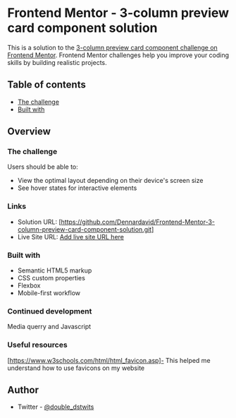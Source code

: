 # Frontend Mentor - 3-column preview card component solution

This is a solution to the [3-column preview card component challenge on Frontend Mentor](https://www.frontendmentor.io/challenges/3column-preview-card-component-pH92eAR2-). Frontend Mentor challenges help you improve your coding skills by building realistic projects. 

## Table of contents
  - [The challenge](#Build-a-three-column-card)
  - [Built with](#HTML5)


## Overview

### The challenge

Users should be able to:

- View the optimal layout depending on their device's screen size
- See hover states for interactive elements

### Links

- Solution URL: [https://github.com/Dennardavid/Frontend-Mentor-3-column-preview-card-component-solution.git]
- Live Site URL: [Add live site URL here](https://your-live-site-url.com)


### Built with

- Semantic HTML5 markup
- CSS custom properties
- Flexbox
- Mobile-first workflow

### Continued development

Media querry and Javascript

### Useful resources

[https://www.w3schools.com/html/html_favicon.asp]- This helped me understand how to use favicons on my website

## Author

- Twitter - [@double_dstwits](https://www.twitter.com/double_dstwits)



